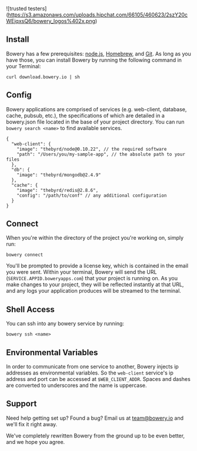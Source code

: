 ![trusted testers] (https://s3.amazonaws.com/uploads.hipchat.com/66105/460623/2szY20cWEjqxsQ6/bowery_logos%402x.png)

## Install
Bowery has a few prerequisites: [node.js](http://nodejs.org/), [Homebrew](http://brew.sh/), and [Git](https://help.github.com/articles/set-up-git). As long as you have those, you can install Bowery by running the following command in your Terminal:
```
curl download.bowery.io | sh
```

## Config
Bowery applications are comprised of services (e.g. web-client, database, cache, pubsub, etc.), the specifications of which are detailed in a bowery.json file located in the base of your project directory. You can run `bowery search <name>` to find available services.

```
{
  "web-client": {
    "image": "thebyrd/node@0.10.22", // the required software
    "path": "/Users/you/my-sample-app", // the absolute path to your files
  },
  "db": {
    "image": "thebyrd/mongodb@2.4.9"
  },
  "cache": {
    "image": "thebyrd/redis@2.8.6",
    "config": "/path/to/conf" // any additional configuration
  }
}
```

## Connect
When you're within the directory of the project you're working on, simply run:
```
bowery connect
```
You'll be prompted to provide a license key, which is contained in the email you were sent. Within your terminal, Bowery will send the URL (`SERVICE.APPID.boweryapps.com`) that your project is running on. As you make changes to your project, they will be reflected instantly at that URL, and any logs your application produces will be streamed to the terminal.

## Shell Access
You can ssh into any bowery service by running:
```
bowery ssh <name>
```

## Environmental Variables
In order to communicate from one service to another, Bowery injects ip addresses as environmental variables. So the `web-client` service's ip address and port can be accessed at `$WEB_CLIENT_ADDR`. Spaces and dashes are converted to underscores and the name is uppercase.

## Support
Need help getting set up? Found a bug? Email us at team@bowery.io and we'll fix it right away.

We've completely rewritten Bowery from the ground up to be even better, and we hope you agree.
